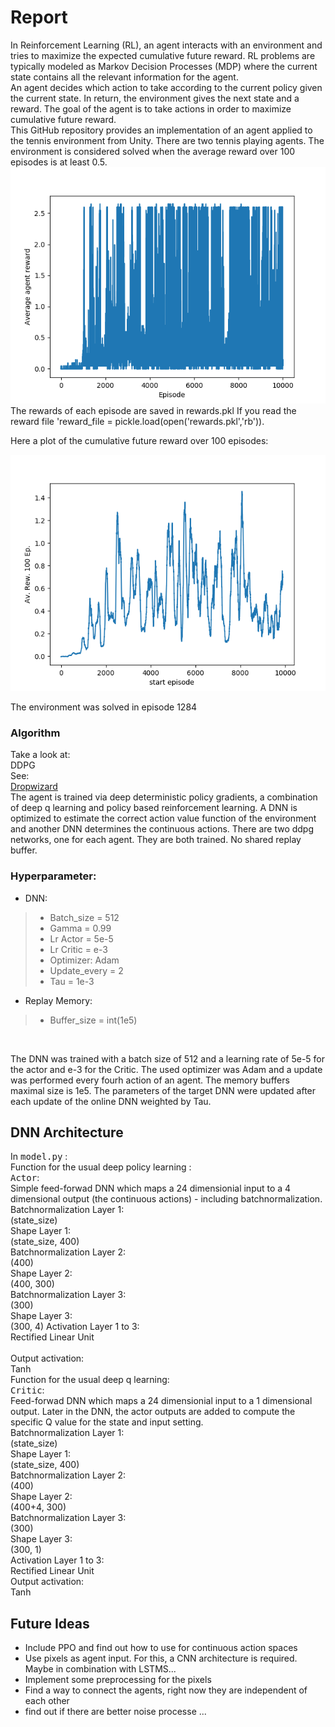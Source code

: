 # Report
In Reinforcement Learning (RL), an agent interacts with an environment and tries to maximize the expected cumulative future reward. RL problems are typically modeled as Markov Decision Processes (MDP) where the current state contains all the relevant information for the agent. <br>
An agent decides which action to take according to the current policy given the current state. In return, the environment gives the next state and a reward. The goal of the agent is to take actions in order to maximize cumulative future reward. <br>
This GitHub repository provides an implementation of an agent applied to the tennis environment from Unity. There are two tennis playing agents. The environment is considered solved when the average reward over 100 episodes is at least 0.5.
![Reward Plot](Av_rewards.png)
The rewards of each episode are saved in rewards.pkl If you read the reward file 'reward_file = pickle.load(open('rewards.pkl','rb')).

Here a plot of the cumulative future reward over 100 episodes:

![Reward Plot](Cum_reward100Ep.png)

The environment was solved in episode 1284


### Algorithm
Take a look at:<br>
DDPG<br>
See:<br>
[Dropwizard](https://arxiv.org/abs/1509.02971)
<br>
The agent is trained via deep deterministic policy gradients, a combination of deep q learning and policy based reinforcement learning. A DNN is optimized to estimate the correct action value function of the environment and another DNN determines the continuous actions. 
There are two ddpg networks, one for each agent. They are both trained. No shared replay buffer. 
### Hyperparameter:
- DNN:
>    - Batch_size = 512
>    - Gamma = 0.99
>    - Lr Actor = 5e-5
>    - Lr Critic = e-3
>    - Optimizer: Adam
>    - Update_every = 2
>    - Tau = 1e-3
- Replay Memory:
>    - Buffer_size = int(1e5)
<br>

The DNN was trained with a batch size of 512 and a learning rate of 5e-5 for the actor and e-3 for the Critic. The used optimizer was Adam and a update was performed every fourh action of an agent. The memory buffers maximal size is 1e5. The parameters of the target DNN were updated after each update of the online DNN weighted by Tau.
## DNN Architecture
In <samp>model.py</samp> :<br>
Function for the usual deep policy learning :<br>
<samp> Actor</samp>:<br>
Simple feed-forwad DNN which maps a 24 dimensionial input to a 4 dimensional output (the continuous actions) - including batchnormalization. <br>
Batchnormalization Layer 1:<br>
(state_size)<br>
Shape Layer 1:<br>
(state_size, 400)<br>
Batchnormalization Layer 2:<br>
(400)<br>
Shape Layer 2:<br>
(400, 300)<br>
Batchnormalization Layer 3:<br>
(300)<br>
Shape Layer 3:<br>
(300, 4)
Activation Layer 1 to 3:<br>
Rectified Linear Unit<br>
<br>
Output activation:<br>
Tanh<br>
Function for the usual deep q learning:<br>
<samp>Critic</samp>:<br>
Feed-forwad DNN which maps a 24 dimensionial input to a 1 dimensional output. Later in the DNN, the actor outputs are added to compute the specific Q value for the state and input setting. <br>
Batchnormalization Layer 1:<br>
(state_size)<br>
Shape Layer 1:<br>
(state_size, 400)<br>
Batchnormalization Layer 2:<br>
(400)<br>
Shape Layer 2:<br>
(400+4, 300)<br>
Batchnormalization Layer 3:<br>
(300)<br>
Shape Layer 3:<br>
(300, 1)<br>
Activation Layer 1 to 3:<br>
Rectified Linear Unit<br>
Output activation:<br>
Tanh<br>
## Future Ideas
- Include PPO and find out how to use for continuous action spaces
- Use pixels as agent input. For this, a CNN architecture is required. Maybe in combination with LSTMS...
- Implement some preprocessing for the pixels
- Find a way to connect the agents, right now they are independent of each other
- find out if there are better noise processe ...
